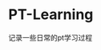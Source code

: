 

























































































































# PT-Learning
记录一些日常的pt学习过程
